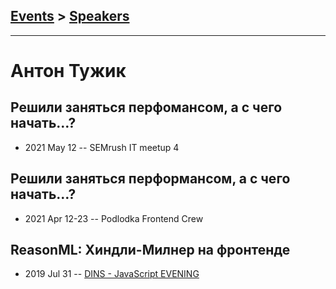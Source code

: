 ## [Events](../README.md) > [Speakers](../speakers.md)
---

# Антон Тужик

## Решили заняться перфомансом, а с чего начать…?
- 2021 May 12 -- SEMrush IT meetup 4    
## Решили заняться перформансом, а с чего начать…?
- 2021 Apr 12-23 -- Podlodka Frontend Crew    
## ReasonML: Хиндли-Милнер на фронтенде
- 2019 Jul 31 -- [DINS - JavaScript EVENING](https://www.youtube.com/watch?v=xx5ci1z5Cv0)    
